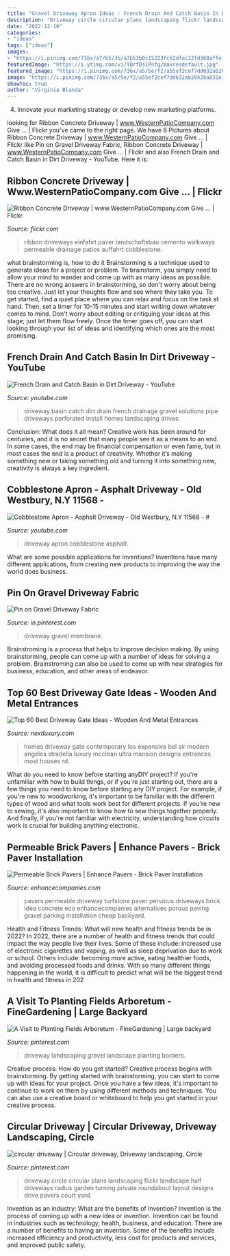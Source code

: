 ```yaml
---
title: "Gravel Driveway Apron Ideas : French Drain And Catch Basin In Dirt Driveway"
description: "Driveway circle circular plans landscaping flickr landscape half driveways radius garden turning private roundabout layout designs drive pavers court yard"
date: "2022-12-10"
categories:
- "ideas"
tags: ["ideas"]
images:
- "https://i.pinimg.com/736x/a7/b5/3b/a7b53b0c15223fc62dfac12fd368affe--gravel-driveway-long-driveway-landscaping.jpg"
featuredImage: "https://i.ytimg.com/vi/YBrfDs1Pnfg/maxresdefault.jpg"
featured_image: "https://i.pinimg.com/736x/a5/5e/f2/a55ef2cef7dd632ab2042ba831e17638.jpg"
image: "https://i.pinimg.com/736x/a5/5e/f2/a55ef2cef7dd632ab2042ba831e17638.jpg"
ShowToc: true
author: "Virginia Blanda"
---
```



4. Innovate your marketing strategy or develop new marketing platforms.

	

		
looking for Ribbon Concrete Driveway | www.WesternPatioCompany.com Give … | Flickr you've came to the right page. We have 8 Pictures about Ribbon Concrete Driveway | www.WesternPatioCompany.com Give … | Flickr like Pin on Gravel Driveway Fabric, Ribbon Concrete Driveway | www.WesternPatioCompany.com Give … | Flickr and also French Drain and Catch Basin in Dirt Driveway - YouTube. Here it is:
		
    
## Ribbon Concrete Driveway | Www.WesternPatioCompany.com Give … | Flickr

<img loading=lazy src="https://c2.staticflickr.com/8/7171/6687564591_07ae6bacd0_b.jpg" onerror="this.onerror=null;this.src='https://tse4.mm.bing.net/th?id=OIP.NVMGgQLR2d6Jg6n_FLi0PgHaJ4&amp;pid=15.1';" alt="Ribbon Concrete Driveway | www.WesternPatioCompany.com Give … | Flickr">

_Source: flickr.com_

>ribbon driveways einfahrt paver landschaftsbau cemento walkways permeable drainage patios auffahrt cobblestone. 

	

what brainstorming is, how to do it
Brainstorming is a technique used to generate ideas for a project or problem. To brainstorm, you simply need to allow your mind to wander and come up with as many ideas as possible. There are no wrong answers in brainstorming, so don't worry about being too creative. Just let your thoughts flow and see where they take you.
To get started, find a quiet place where you can relax and focus on the task at hand. Then, set a timer for 10-15 minutes and start writing down whatever comes to mind. Don't worry about editing or critiquing your ideas at this stage; just let them flow freely. Once the timer goes off, you can start looking through your list of ideas and identifying which ones are the most promising.

    
## French Drain And Catch Basin In Dirt Driveway - YouTube

<img loading=lazy src="http://i1.ytimg.com/vi/_S4o9HLtCqI/hqdefault.jpg" onerror="this.onerror=null;this.src='https://tse4.mm.bing.net/th?id=OIP.OvGz_-pzpWvTng23bfZ_pwHaFj&amp;pid=15.1';" alt="French Drain and Catch Basin in Dirt Driveway - YouTube">

_Source: youtube.com_

>driveway basin catch dirt drain french drainage gravel solutions pipe driveways perforated install homes landscaping drives. 

	

Conclusion: What does it all mean?
Creative work has been around for centuries, and it is no secret that many people see it as a means to an end. In some cases, the end may be financial compensation or even fame, but in most cases the end is a product of creativity. Whether it’s making something new or taking something old and turning it into something new, creativity is always a key ingredient.

    
## Cobblestone Apron - Asphalt Driveway - Old Westbury, N.Y 11568 - #

<img loading=lazy src="https://i.ytimg.com/vi/YBrfDs1Pnfg/maxresdefault.jpg" onerror="this.onerror=null;this.src='https://tse2.mm.bing.net/th?id=OIP.c0a2nrpiuNwRCTJKMOnoNgHaEK&amp;pid=15.1';" alt="Cobblestone Apron - Asphalt Driveway - Old Westbury, N.Y 11568 - #">

_Source: youtube.com_

>driveway apron cobblestone asphalt. 

	

What are some possible applications for inventions?
Inventions have many different applications, from creating new products to improving the way the world does business.

    
## Pin On Gravel Driveway Fabric

<img loading=lazy src="https://i.pinimg.com/736x/a5/5e/f2/a55ef2cef7dd632ab2042ba831e17638.jpg" onerror="this.onerror=null;this.src='https://tse1.mm.bing.net/th?id=OIP.iPnK4noFQwt8tevso-469QHaEJ&amp;pid=15.1';" alt="Pin on Gravel Driveway Fabric">

_Source: in.pinterest.com_

>driveway gravel membrane. 

	

Brainstroming is a process that helps to improve decision making. By using brainstorming, people can come up with a number of ideas for solving a problem. Brainstroming can also be used to come up with new strategies for business, education, and other areas of endeavor.

    
## Top 60 Best Driveway Gate Ideas - Wooden And Metal Entrances

<img loading=lazy src="http://nextluxury.com/wp-content/uploads/ultra-modern-driveway-gate-ideas.jpg" onerror="this.onerror=null;this.src='https://tse1.mm.bing.net/th?id=OIP.Uxy-lqSoxbMac1QaR7FHogHaE5&amp;pid=15.1';" alt="Top 60 Best Driveway Gate Ideas - Wooden And Metal Entrances">

_Source: nextluxury.com_

>homes driveway gate contemporary los expensive bel air modern angeles stradella luxury mcclean ultra mansion designs entrances most houses rd. 

	

What do you need to know before starting anyDIY project?
If you're unfamiliar with how to build things, or if you're just starting out, there are a few things you need to know before starting any DIY project. For example, if you're new to woodworking, it's important to be familiar with the different types of wood and what tools work best for different projects. If you're new to sewing, it's also important to know how to sew things together properly. And finally, if you're not familiar with electricity, understanding how circuits work is crucial for building anything electronic.

    
## Permeable Brick Pavers | Enhance Pavers - Brick Paver Installation

<img loading=lazy src="http://www.enhancecompanies.com/images/idea_gallery/permeable_pavers/turfstone_3.jpg" onerror="this.onerror=null;this.src='https://tse3.mm.bing.net/th?id=OIP.4vGGpe2vgkzi7zM6ARZCvgHaFF&amp;pid=15.1';" alt="Permeable Brick Pavers | Enhance Pavers - Brick Paver Installation">

_Source: enhancecompanies.com_

>pavers permeable driveway turfstone paver pervious driveways brick idea concrete eco enhancecompanies alternatives porous paving gravel parking installation cheap backyard. 

	

Health and Fitness Trends: What will new health and fitness trends be in 2022?
In 2022, there are a number of health and fitness trends that could impact the way people live their lives. Some of these include: increased use of electronic cigarettes and vaping, as well as sleep deprivation due to work or school. Others include: becoming more active, eating healthier foods, and avoiding processed foods and drinks. With so many different things happening in the world, it is difficult to predict what will be the biggest trend in health and fitness in 202
    
## A Visit To Planting Fields Arboretum - FineGardening | Large Backyard

<img loading=lazy src="https://i.pinimg.com/736x/a7/b5/3b/a7b53b0c15223fc62dfac12fd368affe--gravel-driveway-long-driveway-landscaping.jpg" onerror="this.onerror=null;this.src='https://tse4.mm.bing.net/th?id=OIP.9gHjrDWjO7esWHLWgGuvwgHaNK&amp;pid=15.1';" alt="A Visit to Planting Fields Arboretum - FineGardening | Large backyard">

_Source: pinterest.com_

>driveway landscaping gravel landscape planting borders. 

	

Creative process: How do you get started?
Creative process begins with brainstorming. By getting started with brainstorming, you can start to come up with ideas for your project. Once you have a few ideas, it's important to continue to work on them by using different methods and techniques. You can also use a creative board or whiteboard to help you get started in your creative process.

    
## Circular Driveway | Circular Driveway, Driveway Landscaping, Circle

<img loading=lazy src="https://i.pinimg.com/736x/20/13/90/2013905a14fdf7c7e3c368f32fecfe5e--circle-driveway-driveway-pavers.jpg" onerror="this.onerror=null;this.src='https://tse3.mm.bing.net/th?id=OIP.j2NnemdLIRLDaULy91aviwHaFj&amp;pid=15.1';" alt="circular driveway | Circular driveway, Driveway landscaping, Circle">

_Source: pinterest.com_

>driveway circle circular plans landscaping flickr landscape half driveways radius garden turning private roundabout layout designs drive pavers court yard. 

	

Invention as an industry: What are the benefits of Invention?
Invention is the process of coming up with a new idea or invention. Invention can be found in industries such as technology, health, business, and education. There are a number of benefits to having an invention. Some of the benefits include increased efficiency and productivity, less cost for products and services, and improved public safety.

